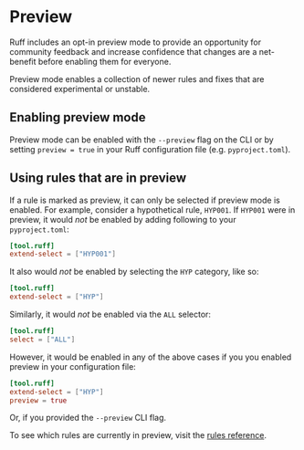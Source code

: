 # Preview

Ruff includes an opt-in preview mode to provide an opportunity for community feedback and increase confidence that 
changes are a net-benefit before enabling them for everyone.

Preview mode enables a collection of newer rules and fixes that are considered experimental or unstable.

## Enabling preview mode

Preview mode can be enabled with the `--preview` flag on the CLI or by setting `preview = true` in your Ruff
configuration file (e.g. `pyproject.toml`).

## Using rules that are in preview

If a rule is marked as preview, it can only be selected if preview mode is enabled. For example, consider a
hypothetical rule, `HYP001`. If `HYP001` were in preview, it would _not_ be enabled by adding following to your
`pyproject.toml`:

```toml
[tool.ruff]
extend-select = ["HYP001"]
```

It also would _not_ be enabled by selecting the `HYP` category, like so:

```toml
[tool.ruff]
extend-select = ["HYP"]
```

Similarly, it would _not_ be enabled via the `ALL` selector:

```toml
[tool.ruff]
select = ["ALL"]
```

However, it would be enabled in any of the above cases if you you enabled preview in your configuration file:

```toml
[tool.ruff]
extend-select = ["HYP"]
preview = true
```

Or, if you provided the `--preview` CLI flag.

To see which rules are currently in preview, visit the [rules reference](https://beta.ruff.rs/docs/rules/).
